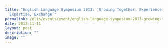 ```yaml
---
title: "English Language Symposium 2013: ‘Growing Together: Experience,
  Expertise, Exchange’"
permalink: /elis/events/event/english-language-symposium-2013-growing-together-experience-expertise-exchange/
date: 2013-11-11
layout: post
description: ""
image: ""
---
```


